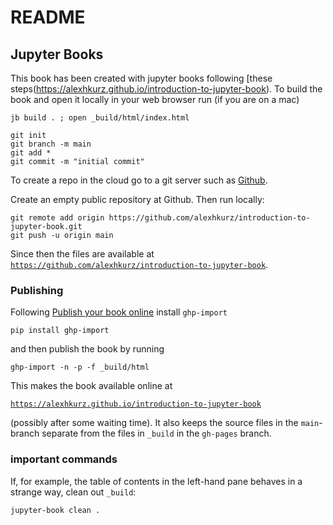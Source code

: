 # README

## Jupyter Books

This book has been created with jupyter books following [these steps(https://alexhkurz.github.io/introduction-to-jupyter-book). To build the book and open it locally in your web browser run (if you are on a mac)

```
jb build . ; open _build/html/index.html
```

```
git init
git branch -m main
git add *
git commit -m "initial commit"
```

To create a repo in the cloud go to a git server such as [Github](https://github.com/). 

Create an empty public repository at Github. Then run locally:

```
git remote add origin https://github.com/alexhkurz/introduction-to-jupyter-book.git
git push -u origin main
```

Since then the files are available at [`https://github.com/alexhkurz/introduction-to-jupyter-book`](https://github.com/alexhkurz/introduction-to-jupyter-book).


### Publishing

Following [Publish your book online](https://jupyterbook.org/en/stable/start/publish.html) install `ghp-import`

```
pip install ghp-import
```

and then publish the book by running

```
ghp-import -n -p -f _build/html
```

This makes the book available online at 

[`https://alexhkurz.github.io/introduction-to-jupyter-book`](https://alexhkurz.github.io/introduction-to-jupyter-book) 

(possibly after some waiting time). It also keeps the source files in the `main`-branch separate from the files in `_build` in the `gh-pages` branch.

### important commands

If, for example, the table of contents in the left-hand pane behaves in a strange way, clean out `_build`:

```
jupyter-book clean .
```
